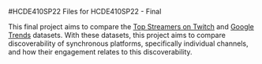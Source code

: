 #HCDE410SP22
Files for HCDE410SP22 - Final

This final project aims to compare the [Top Streamers on Twitch](https://www.kaggle.com/datasets/aayushmishra1512/twitchdata) and [Google Trends](https://trends.google.com/trends/?geo=US) datasets. With these datasets, this project aims to compare discoverability of synchronous platforms, specifically individual channels, and how their engagement relates to this discoverability. 